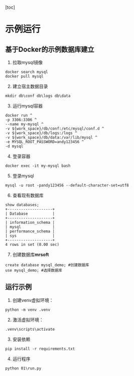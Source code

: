 [toc]

# 示例运行

## 基于Docker的示例数据库建立

1. 拉取mysql镜像

```shell
docker search mysql
docker pull mysql
```

2. 建立宿主数据目录

```shell
mkdir db\conf db\logs db\data
```

3. 运行mysql容器

```shell
docker run ^
-p 3306:3306 ^
--name my-mysql ^
-v ${work_space}/db/conf:/etc/mysql/conf.d ^
-v ${work_space}/db/logs:/logs ^
-v ${work_space}/db/data:/var/lib/mysql ^
-e MYSQL_ROOT_PASSWORD=andy123456 ^
-d mysql 
```

4. 登录容器

```shell
docker exec -it my-mysql bash
```

5. 登录mysql

```shell
mysql -u root -pandy123456 --default-character-set=utf8
```

6. 查看现有数据库

```shell
show databases;
+--------------------+
| Database           |
+--------------------+
| information_schema |
| mysql              |
| performance_schema |
| sys                |
+--------------------+
4 rows in set (0.00 sec)
```

7. 创建数据库**mrsoft**

```shell
create database mysql_demo; #创建数据库
use mysql_demo; #选择数据库
```

## 运行示例

1. 创建venv虚拟环境：

```shell
python -m venv .venv
```

2. 激活虚拟环境：

```shell
.venv\scripts\activate
```

3. 安装依赖

```shell
pip install -r requirements.txt
```

4. 运行程序

```shell
python 01\run.py
```

